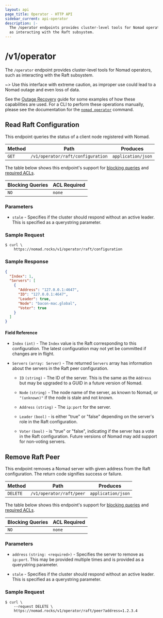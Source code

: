 ```yaml
---
layout: api
page_title: Operator - HTTP API
sidebar_current: api-operator
description: |-
  The /operator endpoints provides cluster-level tools for Nomad operators, such
  as interacting with the Raft subsystem.
---
```

# /v1/operator

The `/operator` endpoint provides cluster-level tools for Nomad operators, such
as interacting with the Raft subsystem.

~> Use this interface with extreme caution, as improper use could lead to a
Nomad outage and even loss of data.

See the [Outage Recovery](/guides/outage.html) guide for some examples of how
these capabilities are used. For a CLI to perform these operations manually,
please see the documentation for the
[`nomad operator`](/docs/commands/operator-index.html) command.


## Read Raft Configuration

This endpoint queries the status of a client node registered with Nomad.

| Method | Path                              | Produces                   |
| ------ | --------------------------------- | -------------------------- |
| `GET`  | `/v1/operator/raft/configuration` | `application/json`         |

The table below shows this endpoint's support for
[blocking queries](/api/index.html#blocking-queries) and
[required ACLs](/api/index.html#acls).

| Blocking Queries | ACL Required |
| ---------------- | ------------ |
| `NO`             | `none`       |

### Parameters

- `stale` - Specifies if the cluster should respond without an active leader.
  This is specified as a querystring parameter.

### Sample Request

```text
$ curl \
    https://nomad.rocks/v1/operator/raft/configuration
```

### Sample Response

```json
{
  "Index": 1,
  "Servers": [
    {
      "Address": "127.0.0.1:4647",
      "ID": "127.0.0.1:4647",
      "Leader": true,
      "Node": "bacon-mac.global",
      "Voter": true
    }
  ]
}
```

#### Field Reference

- `Index` `(int)` - The `Index` value is the Raft corresponding to this
  configuration. The latest configuration may not yet be committed if changes
  are in flight.

- `Servers` `(array: Server)` - The returned `Servers` array has information
  about the servers in the Raft peer configuration.

  - `ID` `(string)` - The ID of the server. This is the same as the `Address`
    but may be upgraded to a GUID in a future version of Nomad.

  - `Node` `(string)` - The node name of the server, as known to Nomad, or
    `"(unknown)"` if the node is stale and not known.

  - `Address` `(string)` - The `ip:port` for the server.

  - `Leader` `(bool)` - is either "true" or "false" depending on the server's
    role in the Raft configuration.

  - `Voter` `(bool)` - is "true" or "false", indicating if the server has a vote
    in the Raft configuration. Future versions of Nomad may add support for
    non-voting servers.

## Remove Raft Peer

This endpoint removes a Nomad server with given address from the Raft
configuration. The return code signifies success or failure.

| Method   | Path                       | Produces                   |
| -------- | ---------------------------| -------------------------- |
| `DELETE` | `/v1/operator/raft/peer`   | `application/json`         |

The table below shows this endpoint's support for
[blocking queries](/api/index.html#blocking-queries) and
[required ACLs](/api/index.html#acls).

| Blocking Queries | ACL Required |
| ---------------- | ------------ |
| `NO`             | `none`       |

### Parameters

- `address` `(string: <required>)` - Specifies the server to remove as
  `ip:port`. This may be provided multiple times and is provided as a
  querystring parameter.

- `stale` - Specifies if the cluster should respond without an active leader.
  This is specified as a querystring parameter.

### Sample Request

```text
$ curl \
    --request DELETE \
    https://nomad.rocks/v1/operator/raft/peer?address=1.2.3.4
```
